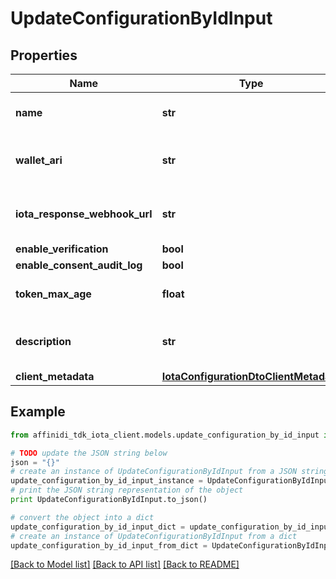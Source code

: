 # UpdateConfigurationByIdInput

## Properties

| Name                          | Type                                                                            | Description                              | Notes      |
| ----------------------------- | ------------------------------------------------------------------------------- | ---------------------------------------- | ---------- |
| **name**                      | **str**                                                                         | The name of the config                   | [optional] |
| **wallet_ari**                | **str**                                                                         | The wallet Ari that will be used to sign | [optional] |
| **iota_response_webhook_url** | **str**                                                                         | webhook to call when data is ready       | [optional] |
| **enable_verification**       | **bool**                                                                        |                                          | [optional] |
| **enable_consent_audit_log**  | **bool**                                                                        |                                          | [optional] |
| **token_max_age**             | **float**                                                                       | token time to live in seconds            | [optional] |
| **description**               | **str**                                                                         | The description of the config            | [optional] |
| **client_metadata**           | [**IotaConfigurationDtoClientMetadata**](IotaConfigurationDtoClientMetadata.md) |                                          | [optional] |

## Example

```python
from affinidi_tdk_iota_client.models.update_configuration_by_id_input import UpdateConfigurationByIdInput

# TODO update the JSON string below
json = "{}"
# create an instance of UpdateConfigurationByIdInput from a JSON string
update_configuration_by_id_input_instance = UpdateConfigurationByIdInput.from_json(json)
# print the JSON string representation of the object
print UpdateConfigurationByIdInput.to_json()

# convert the object into a dict
update_configuration_by_id_input_dict = update_configuration_by_id_input_instance.to_dict()
# create an instance of UpdateConfigurationByIdInput from a dict
update_configuration_by_id_input_from_dict = UpdateConfigurationByIdInput.from_dict(update_configuration_by_id_input_dict)
```

[[Back to Model list]](../README.md#documentation-for-models) [[Back to API list]](../README.md#documentation-for-api-endpoints) [[Back to README]](../README.md)
